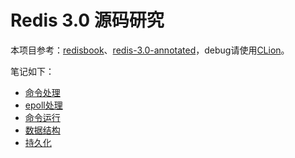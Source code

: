 Redis 3.0 源码研究
============================
本项目参考：[redisbook](http://origin.redisbook.com)、[redis-3.0-annotated](https://github.com/huangz1990/redis-3.0-annotated)，debug请使用[CLion](https://www.jetbrains.com/clion/)。

笔记如下：

- [命令处理](pages/命令处理.md)
- [epoll处理](pages/epoll处理.md)
- [命令运行](pages/命令运行.md)
- [数据结构](pages/数据结构.md)
- [持久化](pages/持久化.md)
